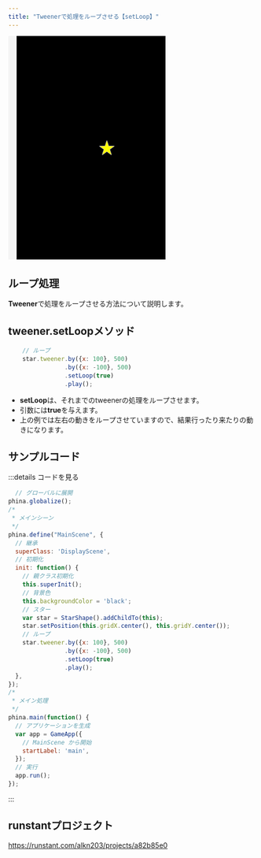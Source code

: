 ```yaml
---
title: "Tweenerで処理をループさせる【setLoop】"
---
```


![tweener-setloop](/images/tweener-setloop.gif)

## ループ処理
**Tweener**で処理をループさせる方法について説明します。

## tweener.setLoopメソッド

```js
    // ループ
    star.tweener.by({x: 100}, 500)
                .by({x: -100}, 500)
                .setLoop(true)
                .play();
```

* **setLoop**は、それまでのtweenerの処理をループさせます。
* 引数には**true**を与えます。
* 上の例では左右の動きをループさせていますので、結果行ったり来たりの動きになります。  

## サンプルコード
:::details コードを見る
```js
  // グローバルに展開
phina.globalize();
/*
 * メインシーン
 */
phina.define("MainScene", {
  // 継承
  superClass: 'DisplayScene',
  // 初期化
  init: function() {
    // 親クラス初期化
    this.superInit();
    // 背景色
    this.backgroundColor = 'black';
    // スター
    var star = StarShape().addChildTo(this);
    star.setPosition(this.gridX.center(), this.gridY.center());
    // ループ
    star.tweener.by({x: 100}, 500)
                .by({x: -100}, 500)
                .setLoop(true)
                .play();
  },
});
/*
 * メイン処理
 */
phina.main(function() {
  // アプリケーションを生成
  var app = GameApp({
    // MainScene から開始
    startLabel: 'main',
  });
  // 実行
  app.run();
});
```
:::

## runstantプロジェクト
https://runstant.com/alkn203/projects/a82b85e0
